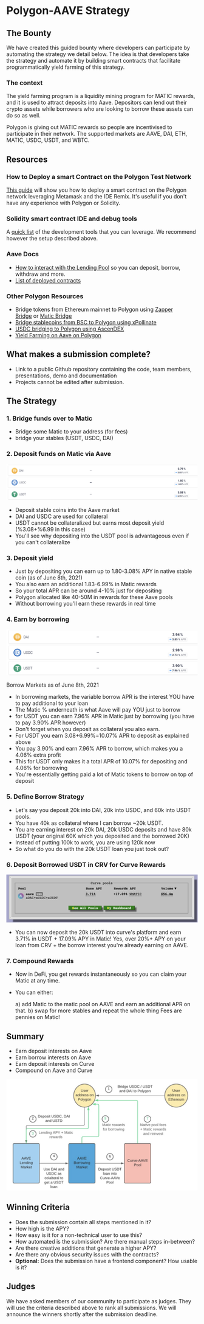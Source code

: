 # Polygon-AAVE Strategy

## The Bounty

We have created this guided bounty where developers can participate by automating the strategy we detail below. The idea is that developers take the strategy and automate it by building smart contracts that facilitate programmatically yield farming of this strategy.

### The context

The yield farming program is a liquidity mining program for MATIC rewards, and it is used to attract deposits into Aave. Depositors can lend out their crypto assets while borrowers who are looking to borrow these assets can do so as well.

Polygon is giving out MATIC rewards so people are incentivised to participate in their network. The supported markets are AAVE, DAI, ETH, MATIC, USDC, USDT, and WBTC.

## Resources

### How to Deploy a smart Contract on the Polygon Test Network

[This guide](https://docs.matic.network/docs/develop/remix/) will show you how to deploy a smart contract on the Polygon network leveraging Metamask and the IDE Remix. It's useful if you don't have any experience with Polygon or Solidity.

### Solidity smart contract IDE and debug tools

A [quick list](https://medium.com/stakingbits/guide-to-yield-farming-with-aave-on-polygon-matic-network-a03bd2154275) of the development tools that you can leverage. We recommend however the setup described above.

### Aave Docs

- [How to interact with the Lending Pool](https://docs.aave.com/developers/the-core-protocol/lendingpool) so you can deposit, borrow, withdraw and more.
- [List of deployed contracts](https://docs.aave.com/developers/deployed-contracts/matic-polygon-market)

### Other Polygon Resources

- Bridge tokens from Ethereum mainnet to Polygon using [Zapper Bridge](https://medium.com/stakingbits/guide-to-transferring-tokens-from-ethereum-to-polygon-using-zapper-bridge-163941ec8e10) or [Matic Bridge](https://medium.com/stakingbits/guide-to-using-the-matic-bridge-to-bridge-tokens-from-ethereum-to-polygon-c3e66cf3d334)
- [Bridge stablecoins from BSC to Polygon using xPollinate](https://medium.com/stakingbits/guide-to-using-the-xpollinate-cross-chain-bridge-for-bsc-polygon-transfers-9ebc4baedc34)
- [USDC bridging to Polygon using AscenDEX](https://medium.com/stakingbits/guide-to-cheap-usdc-bridging-to-polygon-using-ascendex-c02e57d59480)
- [Yield Farming on Aave on Polygon](https://medium.com/stakingbits/guide-to-yield-farming-with-aave-on-polygon-matic-network-a03bd2154275)

## **What makes a submission complete?**

- Link to a public Github repository containing the code, team members, presentations, demo and documentation
- Projects cannot be edited after submission.

## The Strategy

### 1. Bridge funds over to Matic

- Bridge some Matic to your address (for fees)
- bridge your stables (USDT, USDC, DAI)

### 2. Deposit funds on Matic via Aave

![Stables](./img/stables.png)

- Deposit stable coins into the Aave market
- DAI and USDC are used for collateral
- USDT cannot be collateralized but earns most deposit yield (%3.08+%6.99 in this case)
- You'll see why depositing into the USDT pool is advantageous even if you can't collateralize

### 3. Deposit yield

- Just by depositing you can earn up to 1.80-3.08% APY in native stable coin (as of June 8th, 2021)
- You also earn an additional 1.83-6.99% in Matic rewards
- So your total APR can be around 4-10% just for depositing
- Polygon allocated like 40-50M in rewards for these Aave pools
- Without borrowing you'll earn these rewards in real time

### 4. Earn by borrowing

![Borrow Markets](./img/borrowMarkets.png)

Borrow Markets as of June 8th, 2021

- In borrowing markets, the variable borrow APR is the interest YOU have to pay additional to your loan
- The Matic % underneath is what Aave will pay YOU just to borrow
- for USDT you can earn 7.96% APR in Matic just by borrowing (you have to pay 3.90% APR however)
- Don't forget when you deposit as collateral you also earn.
- For USDT you earn 3.08+6.99%=10.07% APR to deposit as explained above
- You pay 3.90% and earn 7.96% APR to borrow, which makes you a 4.06% extra profit
- This for USDT only makes it a total APR of 10.07% for depositing and 4.06% for borrowing
- You're essentially getting paid a lot of Matic tokens to borrow on top of deposit

### 5. Define Borrow Strategy

- Let's say you deposit 20k into DAI, 20k into USDC, and 60k into USDT pools.
- You have 40k as collateral where I can borrow ~20k USDT.
- You are earning interest on 20k DAI, 20k USDC deposits and have 80k USDT (your original 60K which you deposited and the borrowed 20K)
- Instead of putting 100k to work, you are using 120k now
- So what do you do with the 20k USDT loan you just took out?

### 6. Deposit Borrowed USDT in CRV for Curve Rewards

![curve](./img/curve.png)

- You can now deposit the 20k USDT into curve's platform and earn 3.71% in USDT + 17.09% APY in Matic! Yes, over 20%+ APY on your loan from CRV + the borrow interest you're already earning on AAVE.

### 7. Compound Rewards

- Now in DeFi, you get rewards instantaneously so you can claim your Matic at any time.
- You can either:

    a) add Matic to the matic pool on AAVE and earn an additional APR on that.
    b) swap for more stables and repeat the whole thing
    Fees are pennies on Matic!

## **Summary**

- Earn deposit interests on Aave
- Earn borrow interests on Aave
- Earn deposit interests on Curve
- Compound on Aave and Curve

![Summary](./img/original.png)

## Winning Criteria

- Does the submission contain all steps mentioned in it?
- How high is the APY?
- How easy is it for a non-technical user to use this?
- How automated is the submission? Are there manual steps in-between?
- Are there creative additions that generate a higher APY?
- Are there any obvious security issues with the contracts?
- **Optional:** Does the submission have a frontend component? How usable is it?

## Judges

We have asked members of our community to participate as judges. They will use the criteria described above to rank all submissions. We will announce the winners shortly after the submission deadline.
